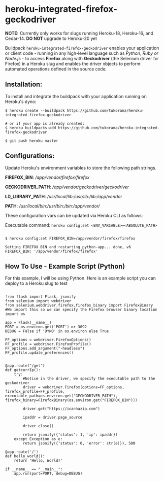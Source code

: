 # heroku-integrated-firefox-geckodriver

**NOTE:** Currently only works for slugs running Heroku-18, Heroku-16, and Cedar-14. **DO NOT** upgrade to Heroku-20 yet

Buildpack `heroku-integrated-firefox-geckodriver` enables your application or client code - running in any high-level language such as *Python, Ruby or Node.js* - to access **Firefox** along with **Geckodriver** (the Selenium driver for Firefox) in a Heroku slug and enables the driver objects to perform automated operations defined in the source code.

Installation:
-----

To install and integrate the buildpack with your application running on Heroku's dyno:

```shell
$ heroku create --buildpack https://github.com/tukorama/heroku-integrated-firefox-geckodriver

# or if your app is already created:
$ heroku buildpacks:add https://github.com/tukorama/heroku-integrated-firefox-geckodriver

$ git push heroku master
```

Configurations:
-----

Update Heroku's environment variables to store the following path strings. 
                                
  
**FIREFOX_BIN**: */app/vendor/firefox/firefox*

**GECKODRIVER_PATH**: */app/vendor/geckodriver/geckodriver*

**LD_LIBRARY_PATH**: */usr/local/lib:/usr/lib:/lib:/app/vendor*

**PATH**: */usr/local/bin:/usr/bin:/bin:/app/vendor/*

                

These configuration vars can be updated via Heroku CLI as follows:

Executable command: `heroku config:set <ENV_VARIABLE>=<ABSOLUTE_PATH>`

```shell

$ heroku config:set FIREFOX_BIN=/app/vendor/firefox/firefox

Setting FIREFOX_BIN and restarting python-app... done, v6
FIREFOX_BIN: '/app/vendor/firefox/firefox'

```


How To Use - Example Script (Python)
---
For this example, I will be using Python. Here is an example script you can deploy to a Heroku slug to test

```

from flask import Flask, jsonify
from selenium import webdriver
from selenium.webdriver.firefox.firefox_binary import FirefoxBinary #We import this so we can specify the Firefox browser binary location
import os

app = Flask(__name__)
PORT = os.environ.get('PORT') or 3092
DEBUG = False if 'DYNO' in os.environ else True

FF_options = webdriver.FirefoxOptions()
FF_profile = webdriver.FirefoxProfile()
FF_options.add_argument("-headless")
FF_profile.update_preferences()


@app.route("/get")
def getcurrIp():
    try:
        #Notice in the driver, we specify the executable path to the geckodriver
        driver = webdriver.Firefox(options=FF_options, firefox_profile=FF_profile, executable_path=os.environ.get("GECKODRIVER_PATH"), firefox_binary=FirefoxBinary(os.environ.get("FIREFOX_BIN")))

        driver.get("https://icanhazip.com")

        ipaddr = driver.page_source

        driver.close()
        
        return jsonify({'status': 1, 'ip': ipaddr})
    except Exception as e:
        return jsonify({'status': 0, 'error': str(e)}), 500

@app.route('/')
def hello_world():
    return 'Hello, World!'

if __name__ == "__main__":
    app.run(port=PORT, debug=DEBUG)

```

